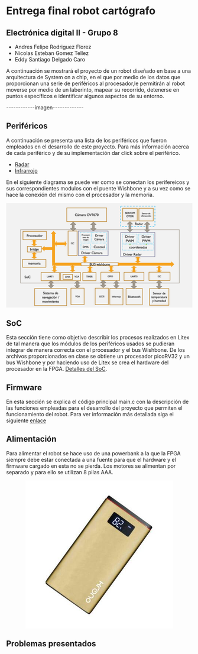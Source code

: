 # Entrega final robot cartógrafo
## Electrónica digital II - Grupo 8

- Andres Felipe Rodriguez Florez 
- Nicolas Esteban Gomez Tellez
- Eddy Santiago Delgado Caro
	
A continuación se mostrará el proyecto de un robot diseñado en base a una arquitectura de System on a chip, en el que por medio de los datos que proporcionan una serie de periféricos al procesador,le permitirán al robot moverse por medio de un laberinto, mapear su recorrido, detenerse en puntos específicos e identificar algunos aspectos de su entorno.

------------imagen-------------

## Periféricos

A continuación se presenta una lista de los periféricos que fueron empleados en el desarrollo de este proyecto. Para más información acerca de cada periférico y de su implementación dar click sobre el periférico.

- [Radar](https://github.com/unal-edigital2-labs/wp08-2021-2-gr-08/tree/main/SoC_project/module/verilog/ultrasonido)
- [Infrarrojo](https://github.com/unal-edigital2-labs/wp08-2021-2-gr-08/tree/main/SoC_project/module/verilog/infrarrojo)

En el siguiente diagrama se puede ver como se conectan los perifereicos y sus correspondientes modulos con el puente Wishbone y a su vez como se hace la conexión del mismo con el procesador y la memoria.

<p align="center">
  <img src="/Imagenes/esquema1.png" align="center">
</p>


## SoC    

Esta sección tiene como objetivo describir los procesos realizados en Litex de tal manera que los módulos de los periféricos usados se pudieran integrar de manera correcta con el procesador y el bus Wishbone. De los archivos proporcionados en clase se obtiene un procesador picoRV32 y un bus Wishbone y por haciendo uso de Litex se crea el hardware del procesador en la FPGA. [Detalles del SoC](https://github.com/unal-edigital2-labs/wp08-2021-2-gr-08/tree/main/SoC_project).



## Firmware

En esta sección se explica el código principal main.c con la descripción de las funciones empleadas para el desarrollo del proyecto que permiten el funcionamiento del robot. Para ver información más detallada siga el siguiente [enlace](https://github.com/unal-edigital2-labs/wp08-2021-2-gr-08/tree/main/SoC_project/firmware)

## Alimentación

Para alimentar el robot se hace uso de una powerbank a la que la FPGA siempre debe estar conectada a una fuente para que el hardware y el firmware cargado en esta no se pierda. Los motores se alimentan por separado y para ello se utilizan 8 pilas AAA.

<p align="center">
  <img src="/Imagenes/powerbank.jpeg" align="center">
</p>


## Problemas presentados 



